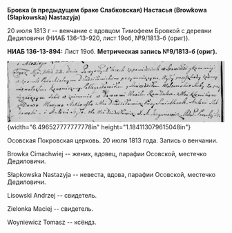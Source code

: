 **Бровка (в предыдущем браке Слабковская) Настасья (Browkowa
(Słapkowska) Nastazyja)**

20 июля 1813 г -- венчание с вдовцом Тимофеем Бровкой с деревни
Дедиловичи (НИАБ 136-13-920, лист 19об, №9/1813-б (ориг)).

**НИАБ 136-13-894:** Лист 19об. **Метрическая запись №9/1813-б (ориг).**

![](./media/2bf6fe97c79f8d86191c24ec0981d608e16dbe66.png){width="6.496527777777778in"
height="1.184113079615048in"}

Осовская Покровская церковь. 20 июля 1813 года. Запись о венчании.

Browka Cimachwiej -- жених, вдовец, парафии Осовской, местечко
Дедиловичи.

Słapkowska Nastazyja -- невеста, вдова, парафии Осовской, местечко
Дедиловичи.

Lisowski Andrzej -- свидетель.

Zielonka Maciej -- свидетель.

Woyniewicz Tomasz -- ксёндз.
